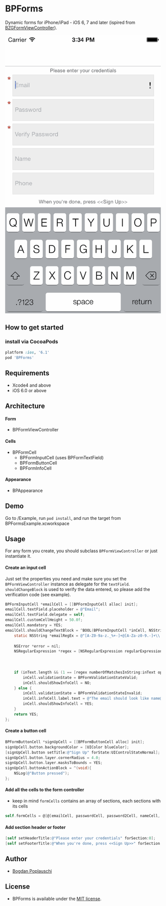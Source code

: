 BPForms
=======

Dynamic forms for iPhone/iPad - iOS 6, 7 and later (ispired from [BZGFormViewController](https://github.com/benzguo/BZGFormViewController)).

<p align="left" >
  <img src="BPForms.gif" title="BPForms demo" float=left>
</p>

## How to get started

### install via CocoaPods
```ruby
platform :ios, '6.1'
pod 'BPForms'
```

## Requirements

- Xcode4 and above
- iOS 6.0 or above

## Architecture

#### Form
- BPFormViewController

#### Cells
- BPFormCell
  - BPFormInputCell (uses BPFormTextField)
  - BPFormButtonCell
  - BPFormInfoCell

#### Appearance
- BPAppearance


## Demo

Go to /Example, run ```pod install```, and run the target from BPFormsExample.xcworkspace

## Usage

For any form you create, you should subclass ```BPFormViewController``` or just instantiate it.

#### Create an input cell

Just set the properties you need and make sure you set the ```BPFormViewController``` instance as delegate for the ```textField```.
```shouldChangeBlock``` is used to verify the data entered, so please add the verification code (see example).

```objectivec
BPFormInputCell *emailCell = [[BPFormInputCell alloc] init];
emailCell.textField.placeholder = @"Email";
emailCell.textField.delegate = self;
emailCell.customCellHeight = 50.0f;
emailCell.mandatory = YES;
emailCell.shouldChangeTextBlock = ^BOOL(BPFormInputCell *inCell, NSString *inText) {
    static NSString *emailRegEx = @"[A-Z0-9a-z._%+-]+@[A-Za-z0-9.-]+\\.[A-Za-z]{2,4}";
    
    NSError *error = nil;
    NSRegularExpression *regex = [NSRegularExpression regularExpressionWithPattern:emailRegEx
                                                                           options:NSRegularExpressionCaseInsensitive
                                                                             error:&error];
    
    if (inText.length && (1 == [regex numberOfMatchesInString:inText options:0 range:NSMakeRange(0, [inText length])]) ) {
        inCell.validationState = BPFormValidationStateValid;
        inCell.shouldShowInfoCell = NO;
    } else {
        inCell.validationState = BPFormValidationStateInvalid;
        inCell.infoCell.label.text = @"The email should look like name@provider.domain";
        inCell.shouldShowInfoCell = YES;
    }
    return YES;
};
```

#### Create a button cell

```objectivec
BPFormButtonCell *signUpCell = [[BPFormButtonCell alloc] init];
signUpCell.button.backgroundColor = [UIColor blueColor];
[signUpCell.button setTitle:@"Sign Up" forState:UIControlStateNormal];
signUpCell.button.layer.cornerRadius = 4.0;
signUpCell.button.layer.masksToBounds = YES;
signUpCell.buttonActionBlock = ^(void){
    NSLog(@"Button pressed");
};
```

#### Add all the cells to the form controller

- keep in mind ```formCells``` contains an array of sections, each sections with its cells

```objectivec
self.formCells = @[@[emailCell, passwordCell, password2Cell, nameCell, phoneCell], @[signUpCell]];
```

#### Add section header or footer

```objectivec
[self setHeaderTitle:@"Please enter your credentials" forSection:0];
[self setFooterTitle:@"When you're done, press <<Sign Up>>" forSection:0];
```

## Author
- [Bogdan Poplauschi](https://github.com/bpoplauschi)

## License
- BPForms is available under the [MIT license](LICENSE).
